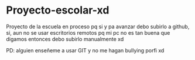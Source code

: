 # Proyecto-escolar-xd
 Proyecto de la escuela en proceso pq si y pa avanzar debo subirlo a github, si, aun no se usar escritorios remotos pq mi pc no es tan buena que digamos entonces debo subirlo manualmente xd
 
 PD: alguien enseñeme a usar GIT y no me hagan bullying porfi xd
